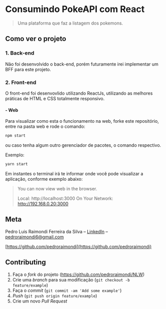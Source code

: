 # Consumindo PokeAPI com React
> Uma plataforma que faz a listagem dos pokemons.

## Como ver o projeto

### 1. Back-end

Não foi desenvolvido o back-end, porém futuramente irei implementar um BFF para este projeto.

### 2. Front-end

O front-end foi desenvovlido utilizando ReactJs, utilizando as melhores práticas de HTML e CSS totalmente responsivo.

#### - Web
Para visualizar como esta o funcionamento na web, forke este repositório, entre na pasta web e rode o comando: 

```sh
npm start
```
ou caso tenha algum outro gerenciador de pacotes, o comando respectivo.

Exemplo:
```sh
yarn start
```

Em instantes o terminal irá te informar onde você pode visualizar a aplicação, conforme exemplo abaixo:

>You can now view web in the browser.
>
>  Local:            http://localhost:3000
>  On Your Network:  http://192.168.0.20:3000
>

## Meta

Pedro Luis Raimondi Ferreira da Silva – [LinkedIn](https://www.linkedin.com/in/pedro-r-517091106/) – pedroraimondi6@gmail.com

[https://github.com/pedroraimondi](https://github.com/pedroraimondi)

## Contributing

1. Faça o _fork_ do projeto (<https://github.com/pedroraimondi/NLW>)
2. Crie uma _branch_ para sua modificação (`git checkout -b feature/example`)
3. Faça o _commit_ (`git commit -am 'Add some example'`)
4. _Push_ (`git push origin feature/example`)
5. Crie um novo _Pull Request_
